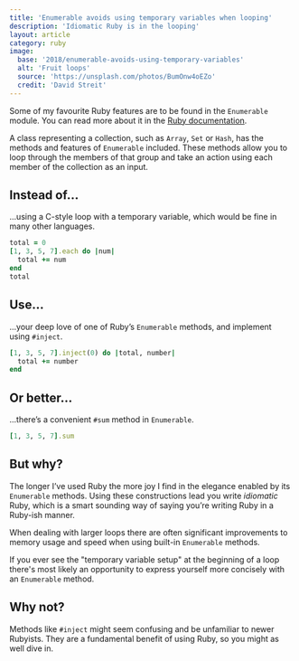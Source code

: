 ```yaml
---
title: 'Enumerable avoids using temporary variables when looping'
description: 'Idiomatic Ruby is in the looping'
layout: article
category: ruby
image:
  base: '2018/enumerable-avoids-using-temporary-variables'
  alt: 'Fruit loops'
  source: 'https://unsplash.com/photos/BumOnw4oEZo'
  credit: 'David Streit'
---
```


Some of my favourite Ruby features are to be found in the `Enumerable` module. You can read more about it in the [Ruby documentation](http://ruby-doc.org/core-2.5.0/Enumerable.html).

A class representing a collection, such as `Array`, `Set` or `Hash`, has the methods and features of `Enumerable` included. These methods allow you to loop through the members of that group and take an action using each member of the collection as an input.


## Instead of…

...using a C-style loop with a temporary variable, which would be fine in many other languages.

```ruby
total = 0
[1, 3, 5, 7].each do |num|
  total += num
end
total
```


## Use…

...your deep love of one of Ruby’s `Enumerable` methods, and implement using `#inject`.

```ruby
[1, 3, 5, 7].inject(0) do |total, number|
  total += number
end
```


## Or better...

...there’s a convenient `#sum` method in `Enumerable`.

```ruby
[1, 3, 5, 7].sum
```


## But why?

The longer I’ve used Ruby the more joy I find in the elegance enabled by its `Enumerable` methods. Using these constructions lead you write _idiomatic_ Ruby, which is a smart sounding way of saying you’re writing Ruby in a Ruby-ish manner.

When dealing with larger loops there are often significant improvements to memory usage and speed when using built-in `Enumerable` methods.

If you ever see the "temporary variable setup" at the beginning of a loop there's most likely an opportunity to express yourself more concisely with an `Enumerable` method.


## Why not?

Methods like `#inject` might seem confusing and be unfamiliar to newer Rubyists. They are a fundamental benefit of using Ruby, so you might as well dive in.

